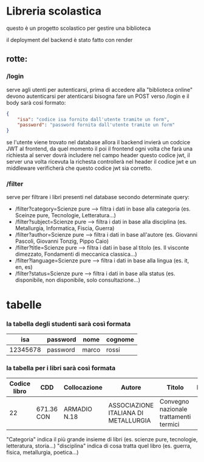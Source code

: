 # Libreria scolastica
questo è un progetto scolastico per gestire una biblioteca


il deployment del backend è stato fatto con render





## rotte:
### /login 
serve agli utenti per autenticarsi, prima di accedere alla "biblioteca online" devono autenticarsi
per atenticarsi bisogna fare un POST verso <nome del sito fornit da vercel>/login 
e il body sarà così formato:
```json 
{
    "isa": "codice isa fornito dall'utente tramite un form",
    "password": "password fornita dall'utente tramite un form"
}
```
se l'utente viene trovato nel database allora il backend invierà un codcice JWT al frontend, da quel momento il poi il frontend
ogni volta che farà una richiesta al server dovrà includere nel campo header questo codice jwt, il server una volta ricevuta la richesta 
controllerà nel header il codice jwt e un middleware verificherà che questo codice jwt sia corretto.

### /filter
serve per filtrare i libri presenti nel database secondo determinate query:
- /filter?category=Scienze pure --> filtra i dati in base alla categoria (es. Sceinze pure, Tecnologie, Letteratura...)
- /filter?subject=Scienze pure --> filtra i dati in base alla disciplina (es. Metallurgia, Informatica, Fiscia, Guerra)
- /filter?author=Scienze pure --> filtra i dati in base all'autore (es. Giovanni Pascoli, Giovanni Tonzig, Pippo Caio)
- /filter?title=Scienze pure --> filtra i dati in base al titolo (es. Il visconte dimezzato, Fondamenti di meccanica classica...)
- /filter?language=Scienze pure --> filtra i dati in base alla lingua (es. it, en, es)
- /filter?status=Scienze pure --> filtra i dati in base alla status (es. disponibile, non disponibile, solo consultazione...)



# tabelle
### la tabella degli studenti sarà così formata

|isa|password|nome|cognome|
|---|--------|----|-------|
|12345678|password|marco|rossi|

### la tabella per i libri sarà così formata

| Codice libro | CDD        | Collocazione | Autore                               | Titolo                                 | Note | Stato      | Casa editrice           | Prestabile | Categoria     | Disciplina   |
|--------------|------------|--------------|---------------------------------------|----------------------------------------|------|------------|--------------------------|------------|---------------|--------------|
| 22           | 671.36 CON | ARMADIO N.18 | ASSOCIAZIONE ITALIANA DI METALLURGIA | Convegno nazionale trattamenti termici |      | Prestabile | ASS.ITALIANA METALLURGIA | VERO       | Scienze pure | Metallurgia  |


"Categoria" indica il più grande insieme di libri (es. scienze pure, tecnologie, letteratura, storia...)
"disciplina" indica di cosa tratta quel libro (es. guerra, fisica, metallurgia, poetica...)
